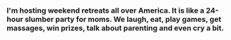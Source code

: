 ### I'm hosting weekend retreats all over America. It is like a 24-hour slumber party for moms. We laugh, eat, play games, get massages, win prizes, talk about parenting and even cry a bit.